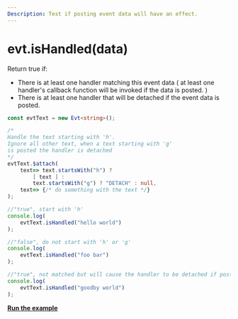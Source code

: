 ```yaml
---
Description: Test if posting event data will have an effect.
---
```


# evt.isHandled\(data\)

Return true if:

* There is at least one handler matching this event data \( at least one handler's callback function will be invoked if the data is posted. \)
* There is at least one handler that will be detached if the event data is posted.

```typescript
const evtText = new Evt<string>();

/*
Handle the text starting with 'h'.
Ignore all other text, when a text starting with 'g'
is posted the handler is detached
*/
evtText.$attach(
    text=> text.startsWith("h") ? 
        [ text ] : 
        text.startsWith("g") ? "DETACH" : null,
    text=> {/* do something with the text */}
);

//"true", start with 'h'
console.log(
    evtText.isHandled("hello world")
);

//"false", do not start with 'h' or 'g'
console.log(
    evtText.isHandled("foo bar")
);

//"true", not matched but will cause the handler to be detached if posted
console.log(
    evtText.isHandled("goodby world")
);
```

[**Run the example**](https://stackblitz.com/edit/evt-a3m4od?embed=1&file=index.ts&hideExplorer=1)

